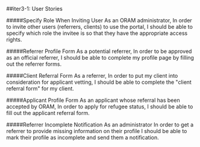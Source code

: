 ##iter3-1: User Stories

#####Specify Role When Inviting User
  As an ORAM administrator,
  In order to invite other users (referrers, clients) to use the portal,
  I should be able to specify which role the invitee is so that they have the appropriate access rights.

#####Referrer Profile Form
  As a potential referrer,
  In order to be approved as an official referrer,
  I should be able to complete my profile page by filling out the referrer forms.

#####Client Referral Form
  As a referrer,
  In order to put my client into consideration for applicant vetting,
  I should be able to complete the "client referral form" for my client.

#####Applicant Profile Form
  As an applicant whose referral has been accepted by ORAM,
  In order to apply for refugee status,
  I should be able to fill out the applicant referral form.

#####Referrer Incomplete Notification
  As an administrator
  In order to get a referrer to provide missing information on their profile
  I should be able to mark their profile as incomplete and send them a notification.
